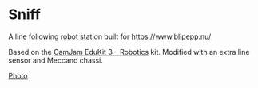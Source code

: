 # Sniff
A line following robot station built for https://www.blipepp.nu/

Based on the [CamJam EduKit 3 – Robotics](https://camjam.me/?page_id=1035) kit.
Modified with an extra line sensor and Meccano chassi.

[Photo](https://photos.app.goo.gl/g3xFVRtrfuHZ4fra6)
